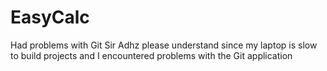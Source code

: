 # EasyCalc
Had problems with Git
Sir Adhz please understand since my laptop is slow to build projects and I encountered problems with the Git application
